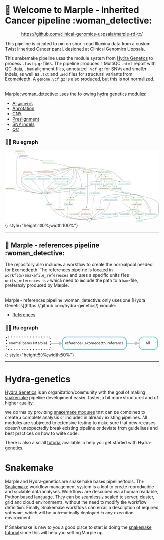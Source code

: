 # :snake: Welcome to Marple - Inherited Cancer pipeline :woman_detective:

<p align="center">
<a href="https://github.com/clinical-genomics-uppsala/marple-rd-tc/">https://github.com/clinical-genomics-uppsala/marple-rd-tc/</a>
</p>

This pipeline is created to run on short-read Illumina data from a custom Twist Inherited Cancer panel, designed at [Clinical Genomics Uppsala](https://www.scilifelab.se/units/clinical-genomics-uppsala/#https://www.cgu.igp.uu.se).

This snakemake pipeline uses the module system from [Hydra Genetics](https://github.com/hydra-genetics/) to process `.fastq.gz` files. The pipeline produces a MultiQC `.html` report with QC-data, `.bam` alignment files, annotated `.vcf.gz` for SNVs and smaller indels, as well as `.txt` and `.aed` files for structural variants from Exomedepth. A `genome.vcf.gz` is also produced, but this is not normalized.

<br />
Marple :woman_detective: uses the following hydra genetics modules:

- [Alignment](https://github.com/hydra-genetics/alignment/tree/v0.4.0)
- [Annotation](https://github.com/hydra-genetics/annotation/tree/v0.3.0)
- [CNV](https://github.com/hydra-genetics/cnv_sv/tree/78f270c)
- [Prealignment](https://github.com/hydra-genetics/prealignment/tree/v1.0.0)
- [SNV indels](https://github.com/hydra-genetics/snv_indels/tree/v0.3.0)
- [QC](https://github.com/hydra-genetics/qc/tree/ca947b1)


### :judge: Rulegraph 
![dag plot](includes/images/rulegraph.svg){: style="height:100%;width:100%"}

---
## :snake: Marple - references pipeline :woman_detective:
The repository also includes a workflow to create the normalpool needed for Exomedepth. The references pipeline is located in `workflow/Snakefile_references` and uses a specific units files `units_references.tsv` which need to include the path to a `bam`-file, preferably produced by Marple.

<br />
Marple - references pipeline :woman_detective: only uses one [Hydra Genetics](https://github.com/hydra-genetics/) module:

- [References](https://github.com/hydra-genetics/references/tree/907d302)

### :judge: Rulegraph

![dag plot](includes/images/rulegraph_ref.png){: style="height:50%;width:50%"}

---
# Hydra-genetics

[Hydra Genetics](https://github.com/hydra-genetics/) is an organization/community with the goal of making [snakemake](https://snakemake.readthedocs.io/en/stable/index.html) pipeline development easier, faster, a bit more structured and of higher quality.

We do this by providing [snakemake modules](https://snakemake.readthedocs.io/en/stable/snakefiles/modularization.html#modules) that can be combined to create a complete analysis or included in already existing pipelines. All modules are subjected to extensive testing to make sure that new releases doesn't unexpectedly break existing pipeline or deviate from guidelines and best practices on how to write code.

There is also a small [tutorial](https://hydra-genetics.readthedocs.io/en/latest/simple_pipeline/) available to help you get started with Hydra-genetics.

# Snakemake
Marple and Hydra-genetics are snakemake bases pipeline/tools. The [Snakemake](https://snakemake.readthedocs.io/en/stable/index.html) workflow management system is a tool to create reproducible and scalable data analyses. Workflows are described via a human readable, Python based language. They can be seamlessly scaled to server, cluster, grid and cloud environments, without the need to modify the workflow definition. Finally, Snakemake workflows can entail a description of required software, which will be automatically deployed to any execution environment. 

If Snakemake is new to you a good place to start is doing the [snakemake tutorial](https://snakemake.readthedocs.io/en/stable/tutorial/tutorial.html) since this will help you setting Marple up.

